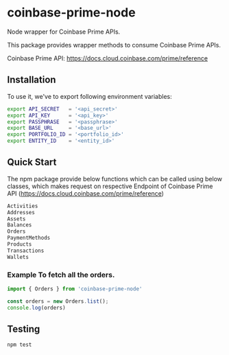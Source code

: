 # coinbase-prime-node
Node wrapper for Coinbase Prime APIs.

This package provides wrapper methods to consume Coinbase Prime APIs.

Coinbase Prime API: https://docs.cloud.coinbase.com/prime/reference

## Installation
To use it, we've to export following environment variables:
```bash
export API_SECRET   = '<api_secret>'
export API_KEY      = '<api_key>'
export PASSPHRASE   = '<passphrase>'
export BASE_URL     = '<base_url>' 
export PORTFOLIO_ID = '<portfolio_id>'
export ENTITY_ID    = '<entity_id>'
```

## Quick Start

The npm package provide below functions which can be called using below classes, which makes request on respective Endpoint of Coinbase Prime API (https://docs.cloud.coinbase.com/prime/reference)

```js
Activities
Addresses
Assets
Balances
Orders
PaymentMethods
Products
Transactions
Wallets
```
### Example To fetch all the orders. 
```js
import { Orders } from 'coinbase-prime-node'

const orders = new Orders.list();
console.log(orders)
```

## Testing

```bash
npm test
```
